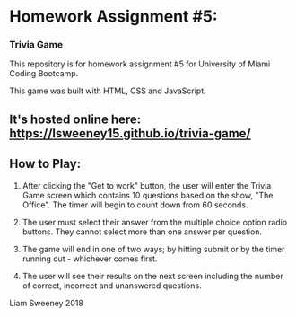 # Homework Assignment #5:
### Trivia Game

This repository is for homework assignment #5 for University of Miami Coding Bootcamp. 

This game was built with HTML, CSS and JavaScript.

## It's hosted online here: https://lsweeney15.github.io/trivia-game/

## How to Play:
1. After clicking the "Get to work" button, the user will enter the Trivia Game screen which contains 10 questions based on the show, "The Office". The timer will begin to count down from 60 seconds.

2. The user must select their answer from the multiple choice option radio buttons. They cannot select more than one answer per question.

3. The game will end in one of two ways; by hitting submit or by the timer running out - whichever comes first. 

4. The user will see their results on the next screen including the number of correct, incorrect and unanswered questions.

Liam Sweeney 2018
